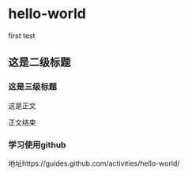 # hello-world
first test
## 这是二级标题
### 这是三级标题
这是正文

正文结束
### 学习使用github
地址https://guides.github.com/activities/hello-world/
